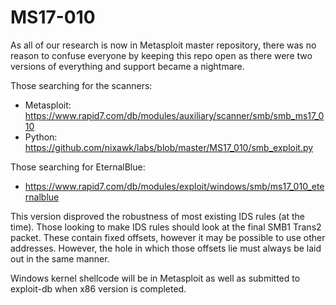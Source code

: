 # MS17-010
As all of our research is now in Metasploit master repository, there was no reason to confuse everyone by keeping this repo open as there were two versions of everything and support became a nightmare.

Those searching for the scanners:

- Metasploit: https://www.rapid7.com/db/modules/auxiliary/scanner/smb/smb_ms17_010
- Python: https://github.com/nixawk/labs/blob/master/MS17_010/smb_exploit.py

Those searching for EternalBlue:

- https://www.rapid7.com/db/modules/exploit/windows/smb/ms17_010_eternalblue

This version disproved the robustness of most existing IDS rules (at the time). Those looking to make IDS rules should look at the final SMB1 Trans2 packet. These contain fixed offsets, however it may be possible to use other addresses. However, the hole in which those offsets lie must always be laid out in the same manner.

Windows kernel shellcode will be in Metasploit as well as submitted to exploit-db when x86 version is completed.
